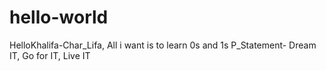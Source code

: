 # hello-world
HelloKhalifa-Char_Lifa, All i want is to learn 0s and 1s
P_Statement- Dream IT, Go for IT, Live IT
